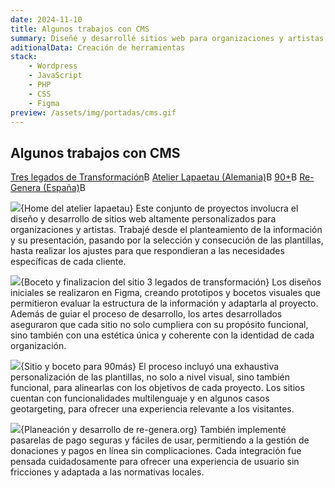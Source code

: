 ```yaml
---
date: 2024-11-10
title: Algunos trabajos con CMS
summary: Diseñé y desarrollé sitios web para organizaciones y artistas, adaptando plantillas genéricas a sus necesidades más específicas, integré plugins, personalizacé funcionalidades y creé de pasarelas de pago seguras.
aditionalData: Creación de herramientas
stack:
    - Wordpress
    - JavaScript
    - PHP
    - CSS
    - Figma
preview: /assets/img/portadas/cms.gif
---
```


## Algunos trabajos con CMS

[Tres legados de Transformación](https://3ltlatam.com)B
[Atelier Lapaetau (Alemania)](https://atelierlapaetau.com)B
[90+](https://90mas.lat/)B
[Re-Genera (España)](https://re-genera.org)B

![](/assets/img/cms/lapaetau.jpg){Home del atelier lapaetau}
Este conjunto de proyectos involucra el diseño y desarrollo de sitios web altamente personalizados para organizaciones y artistas. Trabajé desde el planteamiento de la información y su presentación, pasando por la selección y consecución de las plantillas, hasta realizar los ajustes para que respondieran a las necesidades específicas de cada cliente.

![](/assets/img/cms/3lt.jpg){Boceto y finalizacion del sitio 3 legados de transformación}
Los diseños iniciales se realizaron en Figma, creando prototipos y bocetos visuales que permitieron evaluar la estructura de la información y adaptarla al proyecto. Además de guiar el proceso de desarrollo, los artes desarrollados aseguraron que cada sitio no solo cumpliera con su propósito funcional, sino también con una estética única y coherente con la identidad de cada organización.

![](/assets/img/cms/90mas.jpg){Sitio y boceto para 90más}
El proceso incluyó una exhaustiva personalización de las plantillas, no solo a nivel visual, sino también funcional, para alinearlas con los objetivos de cada proyecto. Los sitios cuentan con funcionalidades multilenguaje y en algunos casos geotargeting, para ofrecer una experiencia relevante a los visitantes.

![](/assets/img/cms/regenera.jpg){Planeación y desarrollo de re-genera.org}
También implementé pasarelas de pago seguras y fáciles de usar, permitiendo a la gestión de donaciones y pagos en línea sin complicaciones. Cada integración fue pensada cuidadosamente para ofrecer una experiencia de usuario sin fricciones y adaptada a las normativas locales.

